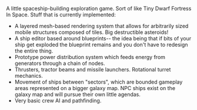 A little spaceship-building exploration game. Sort of like Tiny Dwarf Fortress In Space. Stuff that is currently implemented:

- A layered mesh-based rendering system that allows for arbitrarily sized mobile structures composed of tiles. Big destructible asteroids!
- A ship editor based around blueprints-- the idea being that if bits of your ship get exploded the blueprint remains and you don't have to redesign the entire thing.
- Prototype power distribution system which feeds energy from generators through a chain of nodes.
- Thrusters, tractor beams and missile launchers. Rotational turret mechanics.
- Movement of ships between "sectors", which are bounded gameplay areas represented on a bigger galaxy map. NPC ships exist on the galaxy map and will pursue their own little agendas.
- Very basic crew AI and pathfinding.

